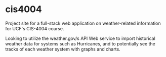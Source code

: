 # cis4004
Project site for a full-stack web application on weather-related information for UCF's CIS-4004 course.

Looking to utilize the weather.gov/s API Web service to import historical weather data for systems such as Hurricanes, and to potentially see the tracks of each weather system with graphs and charts.
